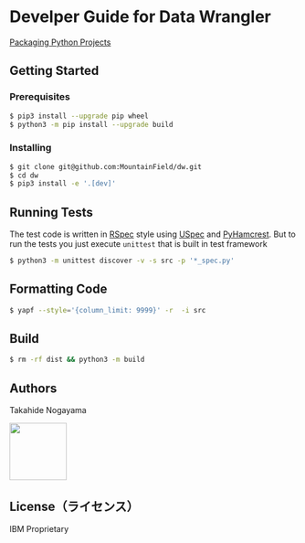# Develper Guide for Data Wrangler



[Packaging Python Projects](https://packaging.python.org/en/latest/tutorials/packaging-projects/)



## Getting Started



### Prerequisites

```sh
$ pip3 install --upgrade pip wheel
$ python3 -m pip install --upgrade build
```



### Installing

```sh
$ git clone git@github.com:MountainField/dw.git
$ cd dw
$ pip3 install -e '.[dev]'
```



## Running Tests

The test code is written in [RSpec](https://rspec.info) style using [USpec](https://github.com/MountainField/uspec) and [PyHamcrest](https://github.com/hamcrest/PyHamcrest). But to run the tests you just execute `unittest`  that is built in test framework

```sh
$ python3 -m unittest discover -v -s src -p '*_spec.py'
```



## Formatting Code

```sh
$ yapf --style='{column_limit: 9999}' -r  -i src 
```



## Build

```sh
$ rm -rf dist && python3 -m build
```





## Authors



Takahide Nogayama

<a href="https://github.com/nogayama"><img src="https://avatars.githubusercontent.com/u/11750755" width="100"/></a>



## License（ライセンス）

IBM Proprietary

